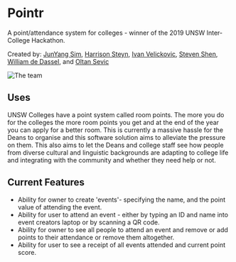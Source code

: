 # Pointr

A point/attendance system for colleges - winner of the 2019 UNSW Inter-College Hackathon. 

Created by: [JunYang Sim](https://github.com/jysim3), [Harrison Steyn](https://github.com/martejj), [Ivan Velickovic](https://github.com/Ivan-Velickovic), [Steven Shen](https://github.com/StevenShen1999), [William de Dassel](https://github.com/wdedassel), and [Oltan Sevic](https://github.com/OltanS)

![The team](https://scontent-syd2-1.xx.fbcdn.net/v/t1.0-9/73495328_980841482250944_6461906355576897536_o.jpg?_nc_cat=107&_nc_oc=AQminp_Ph0oJakSi91IvWeUzgjffrfeBy3-89iynbWcqiSFAK-vb_Eqo7IDMivmUEBg&_nc_ht=scontent-syd2-1.xx&oh=56b07bbdb23aa82682d3abcb68163ee0&oe=5E18279F)

## Uses

UNSW Colleges have a point system called room points. The more you do for the colleges the more room points you get and at the end of the year you can apply for a better room. This is currently a massive hassle for the Deans to organise and this software solution aims to alleviate the pressure on them. This also aims to let the Deans and college staff see how people from diverse cultural and linguistic backgrounds are adapting to college life and integrating with the community and whether they need help or not.

## Current Features

* Ability for owner to create 'events'- specifying the name, and the point value of attending the event. 
* Ability for user to attend an event - either by typing an ID and name into event creators laptop or by scanning a QR code.
* Ability for owner to see all people to attend an event and remove or add points to their attendance or remove them altogether.
* Ability for user to see a receipt of all events attended and current point score.